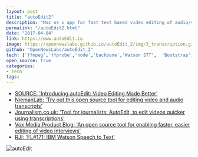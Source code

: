 ```yaml
---
layout: post
title: "autoEdit2"
description: "Mac os x app for fast text based video editing of audio/video interviews"
permalink: "/autoEdit2.html"
date: "2017-04-04"
link: https://www.autoEdit.io
image: https://opennewslabs.github.io/autoEdit_2/img/3_transcription.gif
github: "OpenNewsLabs/autoEdit_2"
tech: ['ffmpeg','ffprobe','node','backbone','Watson STT',  'Bootstrap','HTML5','CSS',  'Git', 'Javascript']
open_source: true
categories:
- tech
tags:
---
```




<!-- _draft: more coming soon_ -->

- [SOURCE: 'Introducing autoEdit: Video Editing Made Better'](https://source.opennews.org/articles/video-editing-made-better-introducing-autoedit)
- [NiemanLab: 'Try out this open source tool for editing video and audio transcripts'](https://www.niemanlab.org/2016/10/try-out-this-open-source-tool-for-editing-video-and-audio-transcripts)
- [Journalism.co.uk: 'Tool for journalists: AutoEdit, to edit videos quicker using transcriptions'](https://www.journalism.co.uk/news/tool-for-journalists-autoedit-to-edit-videos-quicker-using-transcriptions/s2/a684359/)
- [Vox Media Product Blog: 'An open source tool for enabling faster, easier editing of video interviews'](https://product.voxmedia.com/2016/11/22/13669486/faster-video-editing)
- [RJI: 'FL#171: IBM Watson Speech to Text'](https://www.rjionline.org/stories/fl171-ibm-watson-speech-to-text)


![autoEdit](https://opennewslabs.github.io/autoEdit_2/img/autoEdit_overview_diagram_1.0.7.png)

<!-- 

https://www.autoedit.io/

- https://www.niemanlab.org/2016/10/try-out-this-open-source-tool-for-editing-video-and-audio-transcripts/ 

- https://www.journalism.co.uk/news/tool-for-journalists-autoedit-to-edit-videos-quicker-using-transcriptions/s2/a684359/

- https://product.voxmedia.com/2016/11/22/13669486/faster-video-editing



TODO: link to computational journalism paper once you publish in blog section

 -->